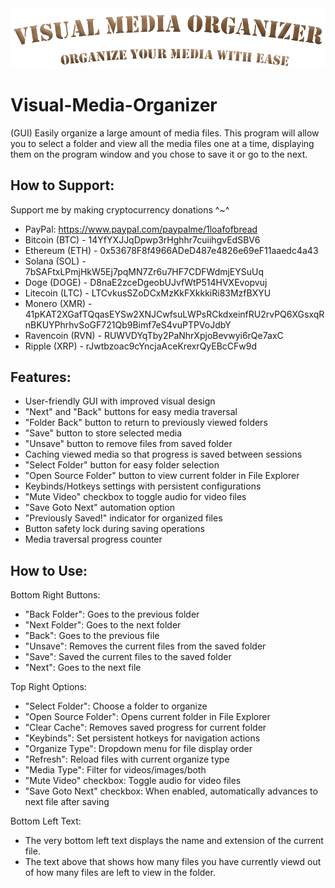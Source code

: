 <img src="https://github.com/1LoafaBread/Visual-Media-Organizer/blob/main/Banner.png?raw=true">

# Visual-Media-Organizer
(GUI) Easily organize a large amount of media files. This program will allow you to select a folder and view all the media files one at a time, displaying them on the program window and you chose to save it or go to the next.

## How to Support:
Support me by making cryptocurrency donations ^~^
- PayPal: https://www.paypal.com/paypalme/1loafofbread
- Bitcoin (BTC) - 14YfYXJJqDpwp3rHghhr7cuiihgvEdSBV6
- Ethereum (ETH) - 0x53678F8f4966ADeD487e4826e69eF11aaedc4a43
- Solana (SOL) - 7bSAFtxLPmjHkW5Ej7pqMN7Zr6u7HF7CDFWdmjEYSuUq
- Doge (DOGE) - D8naE2zceDgeobUJvfWtP514HVXEvopvuj
- Litecoin (LTC) - LTCvkusSZoDCxMzKkFXkkkiRi83MzfBXYU
- Monero (XMR) - 41pKAT2XGafTQqasEYSw2XNJCwfsuLWPsRCkdxeinfRU2rvPQ6XGsxqRnBKUYPhrhvSoGF721Qb9Bimf7eS4vuPTPVoJdbY
- Ravencoin (RVN) - RUWVDYqTby2PaNhrXpjoBevwyi6rQe7axC
- Ripple (XRP) - rJwtbzoac9cYncjaAceKrexrQyEBcCFw9d

## Features:
- User-friendly GUI with improved visual design
- "Next" and "Back" buttons for easy media traversal
- "Folder Back" button to return to previously viewed folders
- "Save" button to store selected media
- "Unsave" button to remove files from saved folder
- Caching viewed media so that progress is saved between sessions
- "Select Folder" button for easy folder selection
- "Open Source Folder" button to view current folder in File Explorer
- Keybinds/Hotkeys settings with persistent configurations
- "Mute Video" checkbox to toggle audio for video files
- "Save Goto Next" automation option
- "Previously Saved!" indicator for organized files
- Button safety lock during saving operations
- Media traversal progress counter

## How to Use:
Bottom Right Buttons:
- "Back Folder": Goes to the previous folder
- "Next Folder": Goes to the next folder
- "Back": Goes to the previous file
- "Unsave": Removes the current files from the saved folder
- "Save": Saved the current files to the saved folder
- "Next": Goes to the next file

Top Right Options:
- "Select Folder": Choose a folder to organize
- "Open Source Folder": Opens current folder in File Explorer
- "Clear Cache": Removes saved progress for current folder
- "Keybinds": Set persistent hotkeys for navigation actions
- "Organize Type": Dropdown menu for file display order
- "Refresh": Reload files with current organize type
- "Media Type": Filter for videos/images/both
- "Mute Video" checkbox: Toggle audio for video files
- "Save Goto Next" checkbox: When enabled, automatically advances to next file after saving

Bottom Left Text:
- The very bottom left text displays the name and extension of the current file.
- The text above that shows how many files you have currently viewd out of how many files are left to view in the folder.
